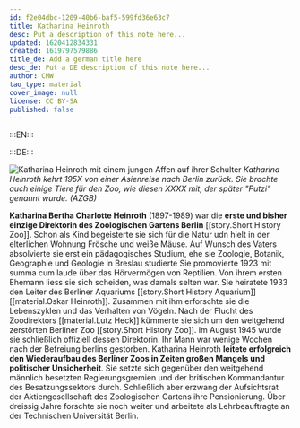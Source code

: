 ```yaml
---
id: f2e04dbc-1209-40b6-baf5-599fd36e63c7
title: Katharina Heinroth
desc: Put a description of this note here...
updated: 1620412834331
created: 1619797579886
title_de: Add a german title here
desc_de: Put a DE description of this note here...
author: CMW
tao_type: material
cover_image: null
license: CC BY-SA
published: false
---
```


:::EN:::


:::DE:::


![Katharina Heinroth mit einem jungen Affen auf ihrer Schulter](/images/cmw/Heinroth_Putzi_1955.jpg)
*Katharina Heinroth kehrt 195X von einer Asienreise nach Berlin zurück. Sie brachte auch einige Tiere für den Zoo, wie diesen XXXX mit, der später "Putzi" genannt wurde. (AZGB)*

**Katharina Bertha Charlotte Heinroth** (1897-1989) war die **erste und bisher einzige Direktorin des Zoologischen Gartens Berlin** [[story.Short History Zoo]]. Schon als Kind begeisterte sie sich für die Natur udn hielt in der elterlichen Wohnung Frösche und weiße Mäuse. Auf Wunsch des Vaters absolvierte sie erst ein pädagogisches Studium, ehe sie Zoologie, Botanik, Geographie und Geologie in Breslau studierte Sie promovierte 1923 mit summa cum laude über das Hörvermögen von Reptilien. Von ihrem ersten Ehemann liess sie sich scheiden, was damals selten war. Sie heiratete 1933 den Leiter des Berliner Aquariums [[story.Short History Aquarium]] [[material.Oskar Heinroth]]. Zusammen mit ihm erforschte sie die Lebenszyklen und das Verhalten von Vögeln.
Nach der Flucht des Zoodirektors [[material.Lutz Heck]] kümmerte sie sich um den weitgehend zerstörten Berliner Zoo [[story.Short History Zoo]]. Im August 1945 wurde sie schließlich offiziell dessen Direktorin. Ihr Mann war wenige Wochen nach der Befreiung berlins gestorben.
Katharina Heinroth **leitete erfolgreich den Wiederaufbau des Berliner Zoos in Zeiten großen Mangels und politischer Unsicherheit**. Sie setzte sich gegenüber den weitgehend männlich besetzten Regierungsgremien und der britischen Kommandantur des Besatzungssektors durch. Schließlich aber erzwang der Aufsichtsrat der Aktiengesellschaft des Zoologischen Gartens ihre Pensionierung. Über dreissig Jahre forschte sie noch weiter und arbeitete als Lehrbeauftragte an der Technischen Universität Berlin.